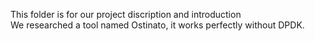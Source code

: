 This folder is for our project discription and introduction\
We researched a tool named Ostinato, it works perfectly without DPDK.
